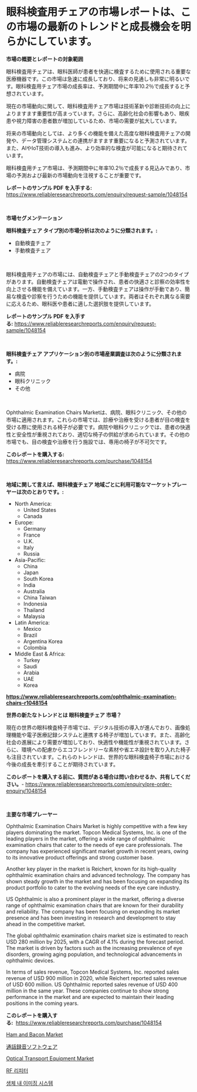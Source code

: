 <p><h1>眼科検査用チェアの市場レポートは、この市場の最新のトレンドと成長機会を明らかにしています。</h1></p><p><strong>市場の概要とレポートの対象範囲</strong></p>
<p><p>眼科検査用チェアは、眼科医師が患者を快適に検査するために使用される重要な医療機器です。この市場は急速に成長しており、将来の見通しも非常に明るいです。眼科検査用チェア市場の成長率は、予測期間中に年率10.2％で成長すると予想されています。</p><p>現在の市場動向に関して、眼科検査用チェア市場は技術革新や診断技術の向上によりますます重要性が高まっています。さらに、高齢化社会の影響もあり、眼疾患や視力障害の患者数が増加しているため、市場の需要が拡大しています。</p><p>将来の市場動向としては、より多くの機能を備えた高度な眼科検査用チェアの開発や、データ管理システムとの連携がますます重要になると予測されています。また、AIやIoT技術の導入も進み、より効率的な検査が可能になると期待されています。</p><p>眼科検査用チェア市場は、予測期間中に年率10.2％で成長する見込みであり、市場の予測および最新の市場動向を注視することが重要です。</p></p>
<p><strong>レポートのサンプル PDF を入手する:</strong> <a href="https://www.reliableresearchreports.com/enquiry/request-sample/1048154">https://www.reliableresearchreports.com/enquiry/request-sample/1048154</a></p>
<p>&nbsp;</p>
<p><strong>市場セグメンテーション</strong></p>
<p><strong>眼科検査チェア タイプ別の市場分析は次のように分類されます。:</strong></p>
<p><ul><li>自動検査チェア</li><li>手動検査チェア</li></ul></p>
<p>&nbsp;</p>
<p><p>眼科検査用チェアの市場には、自動検査チェアと手動検査チェアの2つのタイプがあります。自動検査チェアは電動で操作され、患者の快適さと診察の効率性を向上させる機能を備えています。一方、手動検査チェアは操作が手動であり、簡易な検査や診察を行うための機能を提供しています。両者はそれぞれ異なる需要に応えるため、眼科医や患者に適した選択肢を提供しています。</p></p>
<p><strong>レポートのサンプル PDF を入手する:</strong>&nbsp;<a href="https://www.reliableresearchreports.com/enquiry/request-sample/1048154">https://www.reliableresearchreports.com/enquiry/request-sample/1048154</a></p>
<p>&nbsp;</p>
<p><strong> 眼科検査チェア アプリケーション別の市場産業調査は次のように分類されます。:</strong></p>
<p><ul><li>病院</li><li>眼科クリニック</li><li>その他</li></ul></p>
<p>&nbsp;</p>
<p><p>Ophthalmic Examination Chairs Marketは、病院、眼科クリニック、その他の市場に適用されます。これらの市場では、診療や治療を受ける患者が目の検査を受ける際に使用される椅子が必要です。病院や眼科クリニックでは、患者の快適性と安全性が重視されており、適切な椅子の供給が求められています。その他の市場でも、目の検査や治療を行う施設では、専用の椅子が不可欠です。</p></p>
<p><strong>このレポートを購入する:</strong>&nbsp; <a href="https://www.reliableresearchreports.com/purchase/1048154">https://www.reliableresearchreports.com/purchase/1048154</a></p>
<p>&nbsp;</p>
<p><strong>地域に関して言えば、眼科検査チェア 地域ごとに利用可能なマーケットプレーヤーは次のとおりです。:</strong></p>
<p><ul>
    <li>
        North America:
        <ul>
            <li>United States</li>
            <li>Canada</li>
        </ul>
    </li>
    <li>
        Europe:
        <ul>
            <li>Germany</li>
            <li>France</li>
            <li>U.K.</li>
            <li>Italy</li>
            <li>Russia</li>
        </ul>
    </li>
    <li>
        Asia-Pacific:
        <ul>
            <li>China</li>
            <li>Japan</li>
            <li>South Korea</li>
            <li>India</li>
            <li>Australia</li>
            <li>China Taiwan</li>
            <li>Indonesia</li>
            <li>Thailand</li>
            <li>Malaysia</li>
        </ul>
    </li>
    <li>
        Latin America:
        <ul>
            <li>Mexico</li>
            <li>Brazil</li>
            <li>Argentina Korea</li>
            <li>Colombia</li>
        </ul>
    </li>
    <li>
        Middle East & Africa:
        <ul>
            <li>Turkey</li>
            <li>Saudi</li>
            <li>Arabia</li>
            <li>UAE</li>
            <li>Korea</li>
        </ul>
    </li>
    </ul></p>
<p><strong><a href="https://www.reliableresearchreports.com/ophthalmic-examination-chairs-r1048154">https://www.reliableresearchreports.com/ophthalmic-examination-chairs-r1048154</a></strong>&nbsp;</p>
<p><strong>世界の新たなトレンドとは 眼科検査チェア 市場？</strong></p>
<p><p>現在の世界の眼科検査椅子市場では、デジタル技術の導入が進んでおり、画像処理機能や電子医療記録システムと連携する椅子が増加しています。また、高齢化社会の進展により需要が増加しており、快適性や機能性が重視されています。さらに、環境への配慮からエコフレンドリーな素材や省エネ設計を取り入れた椅子も注目されています。これらのトレンドは、世界的な眼科検査椅子市場における今後の成長を牽引することが期待されています。</p></p>
<p><strong>このレポートを購入する前に、質問がある場合は問い合わせるか、共有してください。</strong>- <a href="https://www.reliableresearchreports.com/enquiry/pre-order-enquiry/1048154">https://www.reliableresearchreports.com/enquiry/pre-order-enquiry/1048154</a></p>
<p>&nbsp;</p>
<p><strong>主要な市場プレーヤー</strong></p>
<p><p>Ophthalmic Examination Chairs Market is highly competitive with a few key players dominating the market. Topcon Medical Systems, Inc. is one of the leading players in the market, offering a wide range of ophthalmic examination chairs that cater to the needs of eye care professionals. The company has experienced significant market growth in recent years, owing to its innovative product offerings and strong customer base.</p><p>Another key player in the market is Reichert, known for its high-quality ophthalmic examination chairs and advanced technology. The company has shown steady growth in the market and has been focusing on expanding its product portfolio to cater to the evolving needs of the eye care industry.</p><p>US Ophthalmic is also a prominent player in the market, offering a diverse range of ophthalmic examination chairs that are known for their durability and reliability. The company has been focusing on expanding its market presence and has been investing in research and development to stay ahead in the competitive market.</p><p>The global ophthalmic examination chairs market size is estimated to reach USD 280 million by 2025, with a CAGR of 4.1% during the forecast period. The market is driven by factors such as the increasing prevalence of eye disorders, growing aging population, and technological advancements in ophthalmic devices.</p><p>In terms of sales revenue, Topcon Medical Systems, Inc. reported sales revenue of USD 900 million in 2020, while Reichert reported sales revenue of USD 600 million. US Ophthalmic reported sales revenue of USD 400 million in the same year. These companies continue to show strong performance in the market and are expected to maintain their leading positions in the coming years.</p></p>
<p><strong>このレポートを購入する:</strong>&nbsp;&nbsp;<a href="https://www.reliableresearchreports.com/purchase/1048154">https://www.reliableresearchreports.com/purchase/1048154</a></p>
<p><p><a href="https://invited-way-688.notion.site/Ham-and-Bacon-Market-Size-Market-Outlook-and-Market-Forecast-2024-to-2031-bb601a43299e4347b6673c85f7882825">Ham and Bacon Market</a></p><p><a href="https://medium.com/@jacobkelly525/%E3%82%B3%E3%83%BC%E3%83%AB%E9%8C%B2%E9%9F%B3%E3%82%BD%E3%83%95%E3%83%88%E3%82%A6%E3%82%A7%E3%82%A2%E5%B8%82%E5%A0%B4%E5%88%86%E6%9E%90-%E3%81%9D%E3%81%AEcagr-%E5%B8%82%E5%A0%B4%E3%82%BB%E3%82%B0%E3%83%A1%E3%83%B3%E3%83%86%E3%83%BC%E3%82%B7%E3%83%A7%E3%83%B3-%E3%81%8A%E3%82%88%E3%81%B3%E3%82%B0%E3%83%AD%E3%83%BC%E3%83%90%E3%83%AB%E7%94%A3%E6%A5%AD%E6%A6%82%E8%A6%81-7d48e966a804">通話録音ソフトウェア</a></p><p><a href="https://view.publitas.com/reportprime-1/optical-transport-equipment-market-size-reveals-the-best-marketing-channels-in-global-industry/">Optical Transport Equipment Market</a></p><p><a href="https://medium.com/@johnsonlowe2023_38650/rf-%EB%A6%AC%ED%94%BC%ED%84%B0-%EC%8B%9C%EC%9E%A5%EC%9D%80-2031%EB%85%84%EA%B9%8C%EC%A7%80%EC%9D%98-%EC%8B%9C%EC%9E%A5-%EC%A0%90%EC%9C%A0%EC%9C%A8-%ED%81%AC%EA%B8%B0-%EB%B0%8F-%EC%98%88%EC%83%81-%EC%98%88%EC%B8%A1%EC%97%90-%EC%B4%88%EC%A0%90%EC%9D%84-%EB%A7%9E%EC%B6%94%EA%B3%A0-%EC%9E%88%EC%8A%B5%EB%8B%88%EB%8B%A4-9282660c7aa4">RF 리피터</a></p><p><a href="https://medium.com/@wilsoniehn789562023/%EC%9D%B8-%EB%B9%84%EB%B3%B4-%EC%9D%B4%EB%AF%B8%EC%A7%95-%EC%8B%9C%EC%8A%A4%ED%85%9C-%EC%8B%9C%EC%9E%A5-%EA%B7%9C%EB%AA%A8%EB%8A%94-%EA%B8%80%EB%A1%9C%EB%B2%8C-%EC%82%B0%EC%97%85%EC%97%90%EC%84%9C-%EA%B0%80%EC%9E%A5-%EC%A2%8B%EC%9D%80-%EB%A7%88%EC%BC%80%ED%8C%85-%EC%B1%84%EB%84%90%EC%9D%84-%EB%B3%B4%EC%97%AC%EC%A4%8D%EB%8B%88%EB%8B%A4-bc6b3d7cf91f">생체 내 이미징 시스템</a></p></p>
